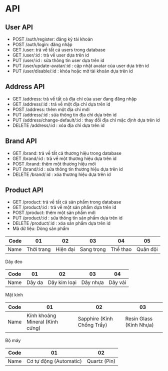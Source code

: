 # API
## User API
* POST /auth/register: đăng ký tài khoản
* POST /auth/login: đăng nhập
* GET /user: trả về tất cả users trong database
* GET /user/:id : trả về user dựa trên id
* PUT /user/:id : sửa thông tin user dựa trên id
* PUT /user/update-avatar/:id : cập nhật avatar của user dựa trên id
* PUT /user/disable/:id : khóa hoặc mở tài khoản dựa trên id
## Address API
* GET /address: trả về tất cả địa chỉ của user đang đăng nhập
* GET /address/:id : trả về một địa chỉ dựa trên id
* POST /address: thêm một địa chỉ mới
* PUT /address/:id : sửa thông tin địa chỉ dựa trên id
* PUT /address/change-default/:id : thay đổi địa chỉ mặc định dựa trên id
* DELETE /address/:id : xóa địa chỉ dựa trên id
## Brand API
* GET /brand: trả về tất cả thương hiệu trong database
* GET /brand/:id : trả về một thương hiệu dựa trên id
* POST /brand: thêm một thương hiệu mới
* PUT /brand/:id : sửa thông tin thương hiệu dựa trên id
* DELETE /brand/:id : xóa thương hiệu dựa trên id
## Product API
* GET /product: trả về tất cả sản phẩm trong database
* GET /product/:id : trả về một sản phẩm dựa trên id
* POST /product: thêm một sản phẩm mới
* PUT /product/:id : sửa thông tin sản phẩm dựa trên id
* DELETE /product/:id : xóa sản phẩm dựa trên id
* Mã dữ liệu:
Dòng sản phẩm

| Code |     01    |    02    |     03     |    04    |    05    |
|-----:|-----------|----------|------------|----------|----------|
| Name | Thời trang| Hiện đại | Sang trọng | Thể thao | Quân đội |

Dây đeo

Code | 01 | 02 | 03 | 04 |
--- | --- | --- | --- |--- |
Name | Dây da | Dây kim loại | Dây nhựa | Dây vải |

Mặt kính

Code | 01 | 02 | 03 |
--- | --- | --- | --- |
Name | Kính khoáng Mineral (Kính cứng) | Sapphire (Kính Chống Trầy) | Resin Glass (Kính Nhựa) |

Bộ máy

Code | 01 | 02 |
--- | --- | --- |
Name | Cơ tự động (Automatic) | Quartz (Pin) |
